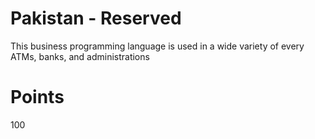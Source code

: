 # Pakistan - Reserved
This business programming language is used in a wide variety of every ATMs, banks, and administrations

# Points
100
